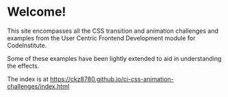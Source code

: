# Welcome!

This site encompasses all the CSS transition and animation challenges and examples from the User Centric Frontend Development module for CodeInstitute.

Some of these examples have been lightly extended to aid in understanding the effects.

The index is at https://ckz8780.github.io/ci-css-animation-challenges/index.html